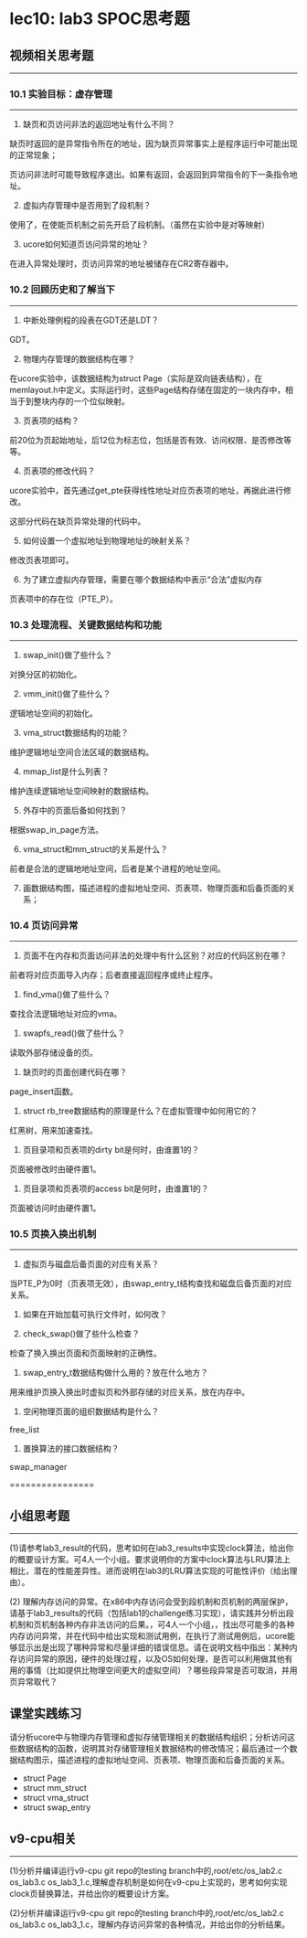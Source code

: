 # lec10: lab3 SPOC思考题

## 视频相关思考题
---
### 10.1 实验目标：虚存管理
---

1. 缺页和页访问非法的返回地址有什么不同？

缺页时返回的是异常指令所在的地址，因为缺页异常事实上是程序运行中可能出现的正常现象；

页访问非法时可能导致程序退出。如果有返回，会返回到异常指令的下一条指令地址。

2. 虚拟内存管理中是否用到了段机制？

使用了，在使能页机制之前先开启了段机制。（虽然在实验中是对等映射）

3. ucore如何知道页访问异常的地址？

在进入异常处理时，页访问异常的地址被储存在CR2寄存器中。


### 10.2 回顾历史和了解当下
---

1. 中断处理例程的段表在GDT还是LDT？

GDT。

2. 物理内存管理的数据结构在哪？

在ucore实验中，该数据结构为struct Page（实际是双向链表结构），在memlayout.h中定义。实际运行时，这些Page结构存储在固定的一块内存中，相当于到整块内存的一个位似映射。

3. 页表项的结构？

前20位为页起始地址，后12位为标志位，包括是否有效、访问权限、是否修改等等。

4. 页表项的修改代码？

ucore实验中，首先通过get_pte获得线性地址对应页表项的地址，再据此进行修改。

这部分代码在缺页异常处理的代码中。
 
5. 如何设置一个虚拟地址到物理地址的映射关系？

修改页表项即可。
 
6. 为了建立虚拟内存管理，需要在哪个数据结构中表示“合法”虚拟内存

页表项中的存在位（PTE_P）。
 
### 10.3 处理流程、关键数据结构和功能
---

1. swap_init()做了些什么？

对换分区的初始化。

2. vmm_init()做了些什么？

逻辑地址空间的初始化。

3. vma_struct数据结构的功能？

维护逻辑地址空间合法区域的数据结构。

4. mmap_list是什么列表？

维护连续逻辑地址空间映射的数据结构。

5. 外存中的页面后备如何找到？

根据swap_in_page方法。

6. vma_struct和mm_struct的关系是什么？

前者是合法的逻辑地地址空间，后者是某个进程的地址空间。

7. 画数据结构图，描述进程的虚拟地址空间、页表项、物理页面和后备页面的关系；

### 10.4 页访问异常
---

1. 页面不在内存和页面访问非法的处理中有什么区别？对应的代码区别在哪？

前者将对应页面导入内存；后者直接返回程序或终止程序。

1. find_vma()做了些什么？

查找合法逻辑地址对应的vma。
 
1. swapfs_read()做了些什么？

读取外部存储设备的页。
 
1. 缺页时的页面创建代码在哪？

page_insert函数。
 
1. struct rb_tree数据结构的原理是什么？在虚拟管理中如何用它的？
 
 红黑树，用来加速查找。
 
1. 页目录项和页表项的dirty bit是何时，由谁置1的？
 
 页面被修改时由硬件置1。
 
1. 页目录项和页表项的access bit是何时，由谁置1的？

页面被访问时由硬件置1。

### 10.5 页换入换出机制
---

1. 虚拟页与磁盘后备页面的对应有关系？
 
 当PTE_P为0时（页表项无效），由swap_entry_t结构查找和磁盘后备页面的对应关系。
 
1. 如果在开始加载可执行文件时，如何改？
 
1. check_swap()做了些什么检查？

检查了换入换出页面和页面映射的正确性。
 
1. swap_entry_t数据结构做什么用的？放在什么地方？

用来维护页换入换出时虚拟页和外部存储的对应关系，放在内存中。
 
1. 空闲物理页面的组织数据结构是什么？

free_list
 
1. 置换算法的接口数据结构？

swap_manager

================


## 小组思考题
---
(1)请参考lab3_result的代码，思考如何在lab3_results中实现clock算法，给出你的概要设计方案。可4人一个小组。要求说明你的方案中clock算法与LRU算法上相比，潜在的性能差异性。进而说明在lab3的LRU算法实现的可能性评价（给出理由）。

(2) 理解内存访问的异常。在x86中内存访问会受到段机制和页机制的两层保护，请基于lab3_results的代码（包括lab1的challenge练习实现），请实践并分析出段机制和页机制各种内存非法访问的后果。，可4人一个小组，，找出尽可能多的各种内存访问异常，并在代码中给出实现和测试用例，在执行了测试用例后，ucore能够显示出是出现了哪种异常和尽量详细的错误信息。请在说明文档中指出：某种内存访问异常的原因，硬件的处理过程，以及OS如何处理，是否可以利用做其他有用的事情（比如提供比物理空间更大的虚拟空间）？哪些段异常是否可取消，并用页异常取代？

## 课堂实践练习

请分析ucore中与物理内存管理和虚拟存储管理相关的数据结构组织；分析访问这些数据结构的函数，说明其对存储管理相关数据结构的修改情况；最后通过一个数据结构图示，描述进程的虚拟地址空间、页表项、物理页面和后备页面的关系。

 * struct Page
 * struct mm_struct
 * struct vma_struct
 * struct swap_entry

## v9-cpu相关
---
(1)分析并编译运行v9-cpu git repo的testing branch中的,root/etc/os_lab2.c os_lab3.c os_lab3_1.c,理解虚存机制是如何在v9-cpu上实现的，思考如何实现clock页替换算法，并给出你的概要设计方案。

(2)分析并编译运行v9-cpu git repo的testing branch中的,root/etc/os_lab2.c os_lab3.c os_lab3_1.c，理解内存访问异常的各种情况，并给出你的分析结果。
